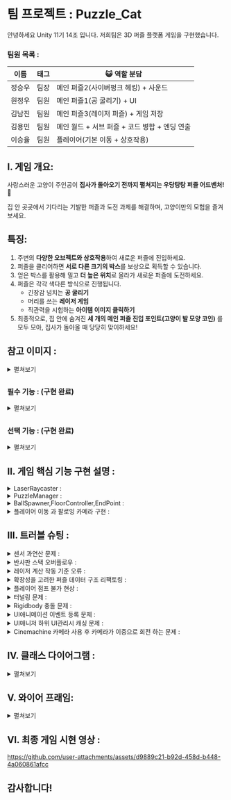 # 팀 프로젝트 : Puzzle_Cat

안녕하세요 Unity 11기 14조 입니다.  저희팀은 3D 퍼즐 플랫폼 게임을 구현했습니다.

### **팀원 목록 :**

| 이름 | 태그 | 😺  역할 분담 |
| --- | --- | --- |
| 정승우 | 팀장 | 메인 퍼즐2(사이버펑크 헤킹) + 사운드 |
| 원정우 | 팀원 | 메인 퍼즐1(공 굴리기) + UI |
| 김남진 | 팀원 | 메인 퍼즐3(레이저 퍼즐) + 게임 저장 |
| 김용민 | 팀원 | 메인 월드 + 서브 퍼즐 + 코드 병합 + 엔딩 연출 |
| 이승율 | 팀원 | 플레이어(기본 이동 + 상호작용) |

## I. 게임 개요:

사랑스러운 고양이 주인공이 **집사가 돌아오기 전까지 펼쳐지는 우당탕탕 퍼즐 어드벤처!** 🐾

집 안 곳곳에서 기다리는 기발한 퍼즐과 도전 과제를 해결하며, 고양이만의 모험을 즐겨보세요.

## 특징:

1. 주변의 **다양한 오브젝트와 상호작용**하여 새로운 퍼즐에 진입하세요.
2. 퍼즐을 클리어하면 **서로 다른 크기의 박스**를 보상으로 획득할 수 있습니다.
3. 얻은 박스를 활용해 밀고 **더 높은 위치**로 올라가 새로운 퍼즐에 도전하세요.
4. 퍼즐은 각각 색다른 방식으로 진행됩니다.
    - 긴장감 넘치는 **공 굴리기**
    - 머리를 쓰는 **레이저 게임**
    - 직관력을 시험하는 **아이템 이미지 클릭하기**
5. 최종적으로, 집 안에 숨겨진 **세 개의 메인 퍼즐 진입 포인트(고양이 발 모양 코인)** 를 모두 모아, 집사가 돌아올 때 당당히 맞이하세요!
##

## 참고 이미지 :

<details>
<summary>펼쳐보기</summary>

 ![123](https://github.com/user-attachments/assets/e28698ee-b9f7-41c7-9d71-bf1a90a980e7)

 Esc 클릭 시 UI 팝업

 ![123](https://github.com/user-attachments/assets/e53e44af-1095-4fea-8845-2b4edb760407)

 공굴리기 퍼즐

 ![사펑 퍼즐](https://github.com/user-attachments/assets/35dc4a0c-0876-4267-88f1-311e095a84a8)

 해킹 퍼즐

 ![레이저 퍼즐](https://github.com/user-attachments/assets/0ccda290-3ea6-4cb5-91fd-7aa7d0750698)

 레이저 퍼즐
    
 ![Wall](https://github.com/user-attachments/assets/163b25d1-fab3-4f46-99e5-7df1b2aa8b97)

 Cinemachine을 활용한 장애물 충돌 기능  
  
</details>

##
    
### 필수 기능 :  (구현 완료)
<details>
<summary>펼쳐보기</summary> 
  
1. **퍼즐 디자인** (난이도: ★★★☆☆) ✅
   - 다양한 퍼즐을 게임에 디자인하고 구현하여 게임의 핵심 플레이를 제공합니다.
   - 퍼즐의 난이도와 다양성을 고려하여 설계합니다.
    
2. **플레이어 캐릭터 및 컨트롤** (난이도: ★★★☆☆) ✅
   - 플레이어 캐릭터를 제작하고, 캐릭터를 조작할 수 있는 컨트롤러를 구현합니다.
   - 필요한 도구나 능력을 제공하여 퍼즐을 해결할 수 있도록 합니다.
    
3. **퍼즐 해결 시스템** (난이도: ★★★☆☆) ✅
   - 퍼즐 해결에 필요한 시스템을 구현하고, 퍼즐의 상호작용 및 해결 방법을 설계합니다.
   - 퍼즐 요소의 동작 메커니즘과 규칙을 구현합니다.
    
4. **장애물 및 트랩** (난이도: ★★★☆☆) ✅
   - 장애물과 트랩을 게임에 추가하여 플레이어의 도전을 높이고 퍼즐과 조화롭게 결합시킵니다.
    
5. **목표 지점** (난이도: ★★☆☆☆) ✅
   - 퍼즐을 풀고 목표 지점에 도달할 수 있는 목표 지점을 제공합니다.
   - 목표 지점 도달로 레벨 완료를 처리합니다.
    
6. **게임 진행 상태 및 저장** (난이도: ★★★☆☆) ✅
   - 퍼즐 해결 상태와 게임 진행 상태를 저장하고 관리하는 시스템을 구현합니다.
   - 플레이어의 진척 상황을 추적하고 레벨 별로 관리합니다.
    
7. **사운드 및 음악** (난이도: ★☆☆☆☆) ✅
   - 게임에 사운드 효과와 음악을 추가하여 게임의 분위기를 개선합니다.
    
8. **UI 애니메이션 추가** (난이도: ★★★☆☆) ✅
   - UI 노출, 전환 시 자연스럽게 이동, 페이드, 크기 변화 등 애니메이션을 추가합니다.
   - UI 애니메이션 (Unity 기본 Animator, 외부 라이브러리 Dotween)
  
</details>

##

### 선택 기능 :  (구현 완료)
<details>
<summary>펼쳐보기</summary> 
  
1. **고급 퍼즐 요소** (난이도: ★★★★☆) ✅
   - 퍼즐의 난이도를 높이기 위해 고급 퍼즐 요소를 도입합니다.
   - 복합적인 논리나 물리학 요소를 활용한 퍼즐을 추가합니다.

</details>

## II. 게임 핵심 기능 구현 설명 :

<details>
<summary>LaserRaycaster :</summary> 
  
1. 레이저를 발사할 수 있는 오브젝트들이 갖는 컴포넌트로, 외부에서 발사 할 레이저의 정보를 리스트에 등록하면 해당 리스트를 바탕으로 레이저를 발사함

```csharp
// 외부에서 레이저 정보를 등록할 때 사용하는 함수, 이미 등록된 정보라면 종료
public void AddLaserInfo(LaserRaycastInfo info)
{
    if (laserRaycastInfos.Contains(info))
        return;
    else
        laserRaycastInfos.Add(info);
}
```

2. 레이저를 발사 할 방향으로 레이캐스트를 하여 레이저를 렌더링하고, 만약 레이캐스트에 감지된 대상이 레이저와 상호작용이 가능한 오브젝트라면 해당 오브젝트의 기능을 실행한다.

```csharp
// 각 레이저 정보를 바탕으로 Raycast를 실행 및 라인렌더러 렌더링
if (Physics.Raycast(currentPos, currentDir, out RaycastHit hit, laserRaycastInfos[i].maxDistance))
{
    lineRenderers[i].positionCount++;
    lineRenderers[i].SetPosition(lineRenderers[i].positionCount - 1, hit.point);

    ILaserInteractable interactable = hit.collider.transform.parent.GetComponent<ILaserInteractable>();
    if (interactable != null)
    {
        interactable.OnLaserHit(new LaserHitInfo(hit.point, currentDir, hit.normal, laserRaycastInfos[i].laserColor));
    }
}
```

3. 기존의 설계 구조에서는 레이저를 한 개만 발사하는 것을 고려하여 라인렌더러를 한 개만 가지고 구성했으나, 특정 상황에서는 2개 이상의 레이저를 구분하여 발사할 필요가 있어서 자식 오브젝트로 라인렌더러를 여러개 가질 수 있게 구조를 변경함
  
</details>

<details>
<summary>PuzzleManager :</summary> 
각 각 포인트에서 퍼즐로 진입하게 되는 시점과 데이터를 받아오는 과정, 그리고 그 데이터에 따른 퍼즐을 생성하고 퍼즐을 클리어 하게 되면 현재 퍼즐이 파괴되면서 클리어 한 상태로 만드는 과정을 제일 열심히 만들었습니다.

1. 퍼즐 진입 하는 시점 :
   - 클래스에서 InteractableObject를 상속받아서 override로 메서드를 실행해줍니다.
   - 그러면 현재 오브젝트가 가지고있는 ScriptableObject의 정보를 PuzzleManager에 넘겨줍니다.
   ```csharp
   public MiniGame games;

   public Transform rewardSpawnPoint;

   public override void Interact()
   {
       base.Interact();
       PuzzleManager.Instance.PuzzleIn(games, rewardSpawnPoint);
       PuzzleDataManager.Instance.Clear += Setactive;
   }

   ```
   - 그리고 만약에 클리어 하게되면 현재 interact 된 오브젝트를 setactive(false) 해주기 위해서 Delegate를 등록해주었습니다.
     
2. 퍼즐 데이터 넘어온 뒤 :
   - PuzzleManager 에서 퍼즐의 데이터와 보상이 생성될 위치를 받습니다.
   ```csharp
     public void PuzzleIn(MiniGame data, Transform rwdTrs)
   ```
   - 그리고 현재 puzzleManager가 들고있는 데이터를 한번 null로 초기화를 해주고
   ```csharp
   miniGame = null;
   currentRwdTrs = null;
   ```
   - 게임에서 플레이어 혹은 전체적으로 바뀌어야 되는 정보를 게임매니저에서 세팅해줍니다
   ```csharp
   OnPuzzleZoneEnter?.Invoke(data);
   ```
    
3. 게임 매니저에서 OnPuzzleZoneEnter에 델리게이트를 사용 : 
   - 현재 플레이어의 상태를 바꾸어주는 메서드를 등록해놓았습니다.
   ```csharp
   private void HandlePuzzleIn(MiniGame data)
   {
       if (data.isGravityUse)
       {
           Physics.gravity = data.GravityScale;
       }

       PlayerInput input = CharacterManager.Instance.Player.GetComponent<PlayerInput>();

       if (input != null)
       {
           input.SwitchCurrentActionMap("BallPuzzle");
       }

       Cursor.lockState = CursorLockMode.None;
   }  
   ```
   - 그리고 만약에 이전에 있던 퍼즐 오브젝트가 있으면 파괴해주는 방어 코드입니다.
    ```csharp
    if (obj != null)
    {
        DestroyObj();
    }
    ```
   - 그리고 나서 매니저가 들고있는 정보에 받아온 정보를 넣어주고 생성해줍니다.
    ```csharp
    miniGame = data;
    currentRwdTrs = rwdTrs;
    obj = Instantiate(data.levels, transform.position, transform.rotation, transform);
    ```
   - 그리고 각 퍼즐에서 클리어 조건을 달성하면 퍼즐 매니저에서 PuzzleClear 메서드를 실행해줍니다.
   - 그러면 현재 들어있는 데이터에서 보상이 있는지 확인하고 있으면 보상을 생성해줍니다.
    ```csharp
    if (miniGame.reward != null && currentRwdTrs != null)
    {
      SpawnReward();
      Debug.Log("Spawn!");
    }
    ```
   - 그리고 나서 게임을 클리어 했다는 정보를 현재 데이터를 넘겨서 관리를 해줍니다.  
    ```csharp
    PuzzleDataManager.Instance.isGameCleared(miniGame);
    ```
   - 퍼즐이 종료된 후 게임의 상태를 다시 원래대로 돌려줍니다.
    ```csharp
    PuzzleExit();
    ```

4. 이런식으로 최대한 각자 자기 할일만 할수있게 만들어놓았습니다.
  
</details>

<details>
<summary>BallSpawner,FloorController,EndPoint :</summary> 
  
1. E키를 통해 공을 생성하고 WASD를 통해 공이 닿아있는 바닥을 움직여 EndPoint에 도착 시 게임이 클리어 되는 구조 입니다. 추가적인 기능으로 순간이동,회전하는 장애물 등이 구현 되어 있습니다.
   ```csharp
      public void OnSpawnBall(InputAction.CallbackContext context)    //공의 프리팹을 스폰하는 메서드 입니다.
      {
          if (context.phase != InputActionPhase.Started || curPrefab != null) return;

          curPrefab = Instantiate(ballPrefab, transform.position, Quaternion.identity);

          isReset = false;
          Debug.Log(curPrefab);
      }
   ```
    
2. 프리팹을 생성하고 과정에서 캐싱 및 중복생성 방지하는 기능을 실행합니다.
   ```csharp
      public void OnSetMoveValue(InputAction.CallbackContext context)	//인풋 시스템을 통해 받아온 벡터를 로테이션에 맞는 값으로 변경 및 적용해주는 메서드 입니다.
      {
          if (!canMove) return;

          if (context.phase == InputActionPhase.Performed )
          {
              curMovementInput = context.ReadValue<Vector2>();
              changeZValue = new Vector3(-curMovementInput.x, 0, -curMovementInput.y);
          }
          else if (context.phase == InputActionPhase.Canceled)
          {
              curMovementInput = Vector2.zero;
              changeZValue = Vector3.zero;
          }
      }
   ```
    
3. Vector2로 입력받은 값을 필요한 Vector3로 변경해 사용하기 위한 기능을 실행합니다.
   ```csharp
      private void OnCollisionEnter(Collision collision)	//충돌이 있다면 충돌한 물체를 확인 후 공이라면 게임 클리어를 실행하는 메서드 입니다.
      {
          if (!collision.gameObject.CompareTag("Ball") || isClear) return;

          PuzzleManager.Instance.PuzzleClear();
          //gameClearUI.SetActive(true);
          //Debug.Log("게임 클리어 UI띄우기");
      }
   ```

4. Collider를 통해 충돌을 감지 후 충돌체의 정보에 따라 게임 클리어 기능을 실행합니다.
  
</details>

<details>
<summary>플레이어 이동 과 팔로잉 카메라 구현 :</summary>

1. 이동과 팔로잉 카메라 유니티에서의 기본 구조는 Player 오브젝트한에 모형을 나타내는 Kitty와 메인 카메라를 담아줄 CameraContainer를 만들었습니다.
        
   <img width="359" height="339" alt="Player1" src="https://github.com/user-attachments/assets/b7d2fd6a-79fa-420e-ae4a-0affba027b46" />
        
2. 그리고  Player에서 캐릭터에 충돌, 동작, 키입력 카메라에 팔로잉과 좌우, 상하 이동제한 괄리등을 모두 제어 합니다.
            
   <img width="833" height="652" alt="Player2" src="https://github.com/user-attachments/assets/c32e591e-ba73-4458-8746-4cae670800e4" />
            
3. 코드 관련 해석: 
                
```csharp
[Header("Moverment")] // 동작 관련 부분
public Transform kittyTransform; 
// 공양이와 카메라의 이동을 불리하기 위해 고양이 오브젝트의 transform을 가지고 왔습니다.
private Vector2 curMovementInput;
// Input system에서 받아오는 키보드 입력 값을 저장할 변수입니다. 
public LayerMask groundLayerMask;
// 점프 구현 시 지면을 감지하기 위해 지정 레이어를 저장할 변수입니다.
                
[Header("Look")] // 카메라 관련 부분
public Transform cameraContainer; 
// 카메라가 팔로이하는 오브젝트를 저장할 변수입니다.
public float lookSensitivity; // 민감도 변수
private float camCurXRot; // 카메라 상하 delta 값 저장 변수
private float camCurYRot; // 카메라 좌우 delta 값 저장 변수
private Vector2 mouseDelta; // Input system에서 받아오는 마우스 delta 값을 저장할 변수입니다.
private Vector3 cameraAngle; // 카메라 각도를 저장하는 변수
                
private Rigidbody _rigidbody; // Player에 rigidbody를 저장하는 변수
```
                
```csharp
void FixedUpdate()
{
    Move(); // 이동 메서드는 연산이 필요하기 때문에 FixedUpdate에 넣었습니다.
}
                
void LateUpdate()
{
    CameraLook(); // 마지막에 카메라에 delta 값은 마지막에 작동하는 LateUpdate를 사용했습니다.
}
```
                
```csharp
public void OnMove(InputAction.CallbackContext context)
{
    if (context.phase == InputActionPhase.Performed)
    {
        curMovementInput = context.ReadValue<Vector2>();
        // 키보드에 입력되는 값을 읽어서 curMovementInput 변수에 저장합니다.

        // 기존에 키보드 입력 값을 읽어오는 방법은 다음과 같았습니다:

        // float curMoveX = Input.GetAxis("Horizontal"); // 수평 이동 입력을 가져옵니다.
        // float curMoveY = Input.GetAxis("Vertical"); // 수직 이동 입력을 가져옵니다.
        // Vector2 curMovementInput = new Vector2(curMoveX, curMoveY);
        // 변화하는 이동 값을 저장할 Vector2를 만듭니다. 안에는 수평 및 수직 이동 값이 들어갑니다.
        // 하지만 Input 시스템을 사용하면 변수를 따라 선언해서 입력 값을 읽어올 필요가 없이 
        // context.ReadValue<Vector2>();를 이용해 curMovementInput에 저장해 줍니다. 
    }
    else if (context.phase == InputActionPhase.Canceled)
    {
        curMovementInput = Vector2.zero;
    }
}
```
                
```csharp
public void OnLook(InputAction.CallbackContext context)
 {
     mouseDelta = context.ReadValue<Vector2>();
     // 마우스 이동 값을 읽어와 mouseDelta 변수에 저장합니다.

     // 기존에 마우스 이동 값을 읽어오는 방법은 다음과 같았습니다:

     // float curMouseX = Input.GetAxis("Mouse X"); // 마우스의 수평 이동 입력을 가져옵니다.
     // float curMouseY = Input.GetAxis("Mouse Y"); // 마우스의 수직 이동 입력을 가져옵니다.
     // Vector2 mouseDelta = new Vector2(curMouseX, curMouseY);
     // 마우스 델타를 저장할 Vector2를 만듭니다. 안에는 마우스 수평 및 수직 이동 값이 들어갑니다.
     // 프로그래밍에서는 "델타"라는 용어가 변화량을 나타내는 데 사용됩니다. (이전과 현제 값의 차이를 나타낸다.)
     // 하지만 Input 시스템을 사용하면 변수를 따라 선언해서 마우스의 이동 값을 읽어올 필요가 없이 
     // context.ReadValue<Vector2>();를 이용해 mouseDelta에 저장해 줍니다.
 }
```
                
```csharp
void Move()
{
    // 카메라가 바라보는 전방 방향에서 y축(상하)을 제거하여, 평면(지면)에서의 전방 벡터를 구함
    Vector3 lookForward = new Vector3(cameraContainer.forward.x, 0f, cameraContainer.forward.z).normalized;

    // 카메라의 오른쪽 방향에서도 y축을 제거하여, 평면(지면)에서의 오른쪽 벡터를 구함
    Vector3 lookRight = new Vector3(cameraContainer.right.x, 0f, cameraContainer.right.z).normalized;

    // 플레이어 입력 (x, y)에 따라 이동 방향 계산
    // W/S → 전후 이동 (lookForward * y), A/D → 좌우 이동 (lookRight * x)
    Vector3 dir = lookForward * curMovementInput.y + lookRight * curMovementInput.x;
    
    // 방향 벡터가 (0,0,0)이 아닐 때에만 실행 (즉, 입력이 있을 때만 실행)
    if (dir != Vector3.zero)
    {
        // 이동 방향을 바라보는 회전(Quaternion) 생성
        Quaternion targetRotation = Quaternion.LookRotation(dir);

        // 현재 회전에서 목표 회전으로 서서히 회전
        // Slerp → 회전을 부드럽게 처리 (특히 180도 회전 시 부자연스러운 튀는 현상 방지)
        kittyTransform.rotation = Quaternion.Slerp
        (
            kittyTransform.rotation,   // 현재 회전값
            targetRotation,            // 목표 회전값 (이동 방향)
            5f * Time.deltaTime        // 보간 속도 (값이 클수록 빠르게 회전)
        );

        // Rigidbody를 이용하여 실제 이동 처리
        // dir(방향) * moveSpeed(속도) * Time.fixedDeltaTime(물리 프레임 보정)
        _rigidbody.MovePosition(_rigidbody.position + dir * moveSpeed * Time.fixedDeltaTime);
    } 
}
```
                
```csharp
void CameraLook()
{
    // 현재 카메라의 회전값(EulerAngles, 즉 x/y/z 오일러 각도)을 가져옴
    cameraAngle = cameraContainer.rotation.eulerAngles;

    // 마우스 좌우 이동(mouseDelta.x)에 따라 Y축(수평 회전, 좌우 시야 회전) 갱신
    // → lookSensitivity는 마우스 감도
    camCurYRot = cameraAngle.y + mouseDelta.x * lookSensitivity;

    // 마우스 상하 이동(mouseDelta.y)에 따라 X축(상하 회전, 위아래 시야 회전) 갱신
    // → 마우스를 위로 올리면 각도가 감소하도록 - 연산
    camCurXRot = cameraAngle.x - mouseDelta.y * lookSensitivity;

    // X축(상하 회전)을 제한해서, 고개가 너무 꺾이지 않도록 보정
    if (camCurXRot < 180) 
    {
        // 고개를 앞으로 숙이는 각도 → -1° ~ 50° 사이로 제한
        camCurXRot = Mathf.Clamp(camCurXRot, -1f, 50f);
    }
    else 
    {
        // 고개를 뒤로 젖히는 각도 → 335° ~ 359° 사이로 제한
        // (Unity의 EulerAngles는 0~360도로 표현되기 때문에 335~359는 거의 -25° ~ 0° 구간과 동일)
        camCurXRot = Mathf.Clamp(camCurXRot, 335f, 359f);
    }
    
    // 계산된 X, Y 회전을 쿼터니언으로 변환해 카메라 컨테이너에 적용
    // Z축 회전은 고정(0) → 시야가 기울어지지 않도록 함
    cameraContainer.rotation = Quaternion.Euler(camCurXRot, camCurYRot, 0);
}
```
</details>                

## III. 트러블 슈팅 :

<details>
<summary>센서 과연산 문제 :</summary> 
  
1. 문제 정의: 특정 상황에서 게임이 거의 멈춰서 작동이 되지 않는 문제가 발생함
    
2. 사실 수집: 원인을 찾기 위해 해당 퍼즐의 일부 요소를 비활성화하여 문제가 발생하는 부분을 탐색함, 이후 센서와 반사판이 존재 할 때 문제가 발생하는 것을 확인
    
3. 원인 추론: 센서는 센서에 레이저가 감지되면 장애물 오브젝트를 이동시키고 그에 따른 레이저를 다시 계산함 → 그 결과 센서가 감지하던 레이저도 다시 계산하고 감지하면서 무한 루프에 빠지는 것으로 추정

4. 조치: 센서의 작동 방식을 레이저가 한 번이라도 감지되면 활성화 상태를 유지하는 것으로 수정함

5. 결과: 정상적으로 작동되는 것을 확인
  
</details>

<details>
<summary>반사판 스택 오버플로우 :</summary> 
  
1. 문제 정의: 특정 상황에서 스택 오버플로우가 발생
    
2. 사실 수집: 해당 문제는 두 레이저가 서로 반대에서 2개 이상의 같은 반사판에 레이저를 발사하게 되면 발생하는 것을 확인
    
3. 원인 추론: 반사판은 레이저가 감지되면 해당 레이저 정보를 리스트에 등록하고 현재 발사하는 레이저를 모두 지우고 리스트의 레이저 정보를 바탕으로 다시 생성하는 로직임 → 레이저가 한개일 때는 문제가 없으나, 2개가 반대방향으로 발사하면 서로 레이저 정보 등록과 생성을 반복하게 되면서 발생한 것으로 추정
   
4. 조치: 레이저 정보 최대 등록 횟수를 지정
   
5. 결과: 스택 오버플로우가 발생하지 않는 것을 확인
  
</details>

<details>
<summary>레이저 계산 작동 기준 오류 :</summary> 
  
1. 문제 정의: 오브젝트의 위치나 회전을 변경한 이후 레이저가 이전의 정보를 기준으로 계산되는 문제가 발생
    
2. 사실 수집: 브레이크 포인트를 걸었을 때, 회전을 변경하는 부분이 수행되었으나 실제 값은 변하지 않은 것을 확인
    
3. 원인 추론: 레이저의 계산과 실제 트랜스폼의 변환 시점이 달라서 발생한 것으로 추론

4. 조치: Physics.SyncTransforms()을 사용 → 잘 작동하지만 부하가 크다는 말을 듣고 일단 보류, 코루틴을 통해 0.02초 후에 계산하도록 수정

5. 결과: 육안으로 레이저가 사라지는 것이 보이지 않게 잘 작동하는 것을 확인
  
</details>

<details>
<summary>확장성을 고려한 퍼즐 데이터 구조 리팩토링 :</summary> 
  
1. 문제 상황 (The Problem) : 
   - 프로젝트 초기에는 게임 클리어 여부를 관리하기 위해 GameManager에 List<bool> isMainCleared 와 List<bool> isSubCleared를 두고, 각 퍼즐의 인덱스(index)를 이용해 클리어 상태를 저장하는 방식을 사용했습니다.
   - 이 방식은 초기 구현은 간단했지만, 프로젝트 규모가 커지면서 다음과 같은 심각한 문제점들이 예측되었습니다.
   - 불안정성: 기획 변경으로 퍼즐의 순서가 바뀌거나 중간에 새로운 퍼즐이 추가될 경우, 모든 인덱스가 꼬여 데이터가 엉뚱하게 기록될 위험이 매우 컸습니다.
   - 낮은 확장성: 메인/서브 외에 '히든' 퍼즐 같은 새로운 타입이 추가될 때마다 GameManager에 새로운 List<bool>를 추가해야 하는, 비효율적이고 지저분한 구조였습니다.
   - 세이브/로드의 어려움: 나중에 JSON으로 게임 진행 상황을 저장하고 불러와야 할 때, 인덱스 기반의 List 구조는 데이터를 안전하게 관리하고 복원하기에 너무 복잡하고 위험했습니다.
       
2. 해결 과정 (The Solution) : 
   - 이러한 문제들을 근본적으로 해결하기 위해, '순서'에 의존하는 방식에서 벗어나 각 데이터가 '고유한 이름'을 갖는, 보다 견고한 '데이터베이스' 구조로 시스템 전체를 리팩토링했습니다.
   - 고유 ID 부여: 모든 퍼즐 정보가 담긴 MiniGame 스크립터블 오브젝트에, index 대신 절대 중복되지 않는 string GameID (예: "gravity_maze_01")를 부여했습니다. 이는 데이터베이스의 'Primary Key'와 같은 역할을 합니다.
   - Dictionary 기반 데이터베이스 구축: GameManager가 가지고 있던 여러 List<bool>를, PuzzleDataManager라는 전문 관리자를 새로 만들어 그 안의 Dictionary<string, bool> puzzleClearData 하나로 통합했습니다.
   - Dictionary를 사용함으로써, 퍼즐의 클리어 여부를 GameID(Key)를 통해 O(1) 시간 복잡도로 매우 빠르고 안전하게 조회하고 수정할 수 있게 되었습니다.
   - ID 기반 보고 체계 확립: 이제 퍼즐을 클리어하면, PuzzleManager는 PuzzleDataManager에게 index가 아닌 GameID를 전달하여 "ID가 OOO인 퍼즐이 클리어됐다"고 보고합니다. 그럼 PuzzleDataManager는 puzzleClearData[GameID] = true; 와 같이 해당 ID의 값을 수정합니다.
   - 게임 클리어 조건 분리: 전체 게임 클리어 조건은, PuzzleDataManager가 List<MiniGame> mainPuzzleCheck 라는 '필수 클리어 목표' 리스트를 따로 들고 있도록 설계했습니다. 이 리스트에 등록된 모든 퍼즐의 GameID가 데이터베이스에서 true인지 확인하는 방식으로, '전체 데이터 관리'와 '게임 클리어 조건'의 책임을 명확하게 분리했습니다.
     
3. 결과 및 깨달음 (The Outcome) : 
   - List<bool>에서 Dictionary<string, bool>와 string ID를 사용하는 구조로 변경함으로써, 다음과 같은 개선을 이룰 수 있었습니다.
   - 견고함: 퍼즐의 순서나 개수가 변경되어도 데이터가 꼬일 걱정이 없는 안정적인 시스템을 구축했습니다.
   - 확장성: 새로운 종류의 퍼즐이 추가되어도, 기존 코드를 거의 수정할 필요 없이 데이터만 추가하면 되므로 확장성이 크게 향상되었습니다.
   - 유지보수성: 퍼즐 데이터와 관련된 모든 책임이 PuzzleDataManager 한 곳에 모여있어, 코드 추적 및 수정이 매우 용이해졌습니다.
   - 세이브/로드 최적화: Dictionary 구조는 JSON으로 직렬화하기에 매우 이상적인 형태이므로, 추후 세이브/로드 기능을 구현할 때의 복잡성을 크게 줄였습니다.
  
</details>

<details>
<summary>플레이어 점프 불가 현상 :</summary> 
  
1. 문제 현상: Rigidbody가 부착된 움직이는 발판 위에서 플레이어의 점프가 작동하지 않았다. 발판의 Rigidbody를 제거하거나 Is Kinematic을 활성화하면 점프가 되는 기이한 현상이 발생했다.
    
2. 디버깅 과정 (가설 검증) :
    - 처음에는 OnCollisionEnter의 작동 조건이나, Raycast가 Rigidbody가 있는 오브젝트를 통과하는 물리 엔진의 특이사항 등 복잡한 원인을 의심했다.
    - 하지만 발판의 Rigidbody를 제거했을 때 점프가 된다는 점에서, 두 Rigidbody 간의 상호작용에 문제가 있음을 직감했다.
    - Is Kinematic을 켰을 때도 점프가 되는 것을 보고, '힘(Force)' 계산에 영향을 미치는 핵심적인 변수 값에 문제가 있을 것이라는 촉이 발동했다.
    - 근본 원인: 플레이어의 Rigidbody에 설정된 **Mass(질량) 값이 비정상적으로 높은 20으로 설정되어 있었다. ForceMode.Impulse는 질량의 영향을 받기 때문에, Mass가 1인 발판 위에서 점프하려고 할 때 플레이어의 무게 때문에 힘이 거의 상쇄되어 점프가 되지 않았던 것이다.
  
</details>

<details>
<summary>터널링 문제 :</summary> 
  
1. 문제 정의: 연산 속도 보다 빠른 속도로 충돌이 일어날 경우 충돌 감지를 하지 못하는 문제가 발생했습니다. 그로 인해 공이 바닥을 통과하는 현상등이 있었습니다.
    
2. 사실 수집: 공이 통과하는 상황을 찾기 위해 여러 상황을 확인 해 본 결과 속도가 빠를 경우 통과한다는 점을 파악했습니다.
    
3. 원인 추론: RIgidbody interpolate,Collision Detection을 수정 > 통과하는 속도의 최저값이 높아짐 > 하지만 여전히 뚫림현상 존재 > Collider 크기를 키우기 > 정상 작동 하지만 다른 방법이 필요해 보였습니다.

4. 조치: 속도로 공을 쳐내는 것이 아닌 물리 힘을 적용 시켜 공이 스스로 포물선을 그릴 수 있도록 수정 하였습니다

5. 결과: 정상적으로 작동되는 것을 확인 했습니다
  
</details>

<details>
<summary>Rigidbody 충돌 문제 :</summary> 
  
1. 문제 정의: 바닥 로테이션 정렬 도중 자식들의 로테이션 값이 변경 되어 정렬이 제대로 되지 않는 문제가 발생했습니다.
    
2. 사실 수집: 바닥이 이동중에만 자식의 로테이션이 현재 위지로 고정되는 것을 확인 했습니다.
    
3. 원인 추론: 스크립트 내부에서 자식의 로테이션 정보는 전혀 없었기 때문에 외부의 문제라고 판단 > 리지드 바디가 문제인 것이 확인 > 이동중 갑자기 값을 변경 하려 함 > 자식들 끼리 리지드바디 충돌이 일어나는 것으로 추측하였습니다.

4. 조치: 자식들의 리지드 바디를 제거해 주었습니다.

5. 결과: 자식들의 로테이션이 변하는 과정이 사라졌습니다. 정상적으로 작동되는 것을 확인 했습니다.
  
</details>

<details>
<summary>UI애니메이션 이벤트 등록 문제 :</summary> 
  
1. 문제 정의: UI매니저의 메서드를 등록하려 하였지만 각자 UI에는 UI매니저 컴퍼넌트가 존재하지 않아 이벤트 등록이 불가능 했습니다.
    
2. 사실 수집: 현재 메서드가 UI매니저의 역할이 맞는지 확인 > UI매니저의 역할이라 판단 했습니다.
    
3. 원인 추론: UI매니저가 아닌 UI스스로 관리를 한다면 책임분리원칙이 지켜지지 않는다고 판단하였습니다.

4. 조치: 프록시 스크립트를 통해 UI매니저의 메서드를 호출 하고 이벤트에 연결을 시켜줄 스크립트를 작성 하였습니다.

5. 결과: 책임 분리가 가능 하였고 이벤트 등록도 정상적으로 작동되는 것을 확인 했습니다.
  
</details>

<details>
<summary>UI매니저 하위 UI관리시 캐싱 문제 :</summary> 
  
1. 문제 정의: 하위 UI들을 캐싱 하는 과정에서 하나 하나 전부 캐싱 할 경우 확장성 및 휴먼이슈 등이 발생 할 가능성이 너무 높았습니다.
    
2. 사실 수집: 현재와 같이 인스펙터창에서 연결을 하나하나 해 줄 경우 씬이동 혹은 누락등의 문제가 발생 할 수 있음 > 리스트로 관리를 하면 확장성이 좋아 질 것으로 판단 > 리스트의 관리를 딕셔너리를 통해 한다면 더 편하게 사용이 가능 할 것 같았습니다.
    
3. 원인 추론: 현재 전부 하나하나 변수를 정해 캐싱을 하는 과정에서 누락이 발생 할 수 있고 확장성이 좋지 않아졌습니다. 그 과정을 리스트와 딕셔너리를 통해 관리 한다면 더욱 객체지향적인 코드가 될 것 같습니다.

4. 조치:  리스트로 캐싱을 해 준 후 딕셔너리로 리스트를 관리해 주었습니다.

5. 결과: 확장성이 좋아 졌고 관리를 하는것이 훨씬 수월해 졌습니다.
  
</details>

<details>
<summary>Cinemachine 카메라 사용 후 카메라가 이중으로 회전 하는 문제 :</summary> 

1. Cinemachine을 사용해서 카메라가 캐릭터를 따라 가던 도중 장애물이 캐릭터를 가리는 현상을 수정하려했습니다.
    
   <img width="833" height="717" alt="troubleshooting" src="https://github.com/user-attachments/assets/52ab5c9a-fe6b-4e81-8b05-78089b92ee4f" />

2. 그래서 FreeLook Camera를 사용했고 Follow에는 CameraContainer를 LookAt에는 Kitty를 적용하여 장애물에 가려지지 않게 수정을 했지만 캐리터에 이동이 입력된는 키와 상 반대되는 방향으로 간는 버그가 발생 했습니다
  
3. 해결 방법 : Follow에 있던 오브젝트를 None으로하니 문제가 해결됐습니다. 
  
4. 원인 : 카메라의 팔로우는 이미 Move() 메서드에서 구현이 완료됐는데 FreeLook Camera의 Follow 에 CameraContainer을 넣어 rotation을 다시한번 돌리게 해서 이동에 문제가 발생한 거였습니다.
  
</details>

  

## IV. 클래스 다이어그램 :

 <details>
 <summary>펼쳐보기</summary> 
  
  <img width="674" height="611" alt="image 6" src="https://github.com/user-attachments/assets/82df2de1-96c9-4e2d-b35a-ea1c79d79988" />

 </details>

## V. 와이어 프래임:

 <details>
 <summary>펼쳐보기</summary> 
  
  ```csharp
 [게임 시작]
   │
   ▼
[메인 월드]
   │
   ├─▶ [빨간 공 상호작용] → [퍼즐 시작] → [성공: 박스 획득] 
   │                                   └─ [실패: 재도전]
   │
   ├─▶ [박스 사용 → 높은 곳 이동]
   │
   └─▶ [메인 퍼즐 #1] 
   └─▶ [메인 퍼즐 #2] 
   └─▶ [메인 퍼즐 #3]
           │
           ▼
    [3개 클리어 완료]
           │
           ▼
       [엔딩 화면]
  ```

 </details>

## VI. 최종 게임 시현 영상 :

https://github.com/user-attachments/assets/d9889c21-b92d-458d-b448-4a060861afcc

## 감사합니다!

